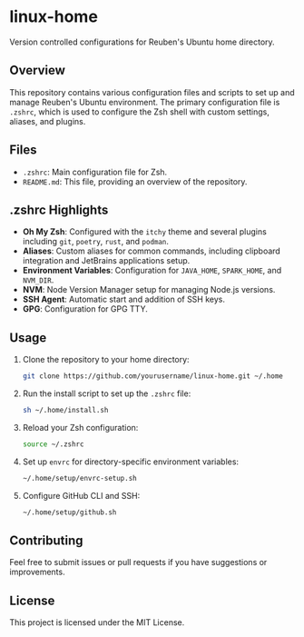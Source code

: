 # linux-home

Version controlled configurations for Reuben's Ubuntu home directory.

## Overview

This repository contains various configuration files and scripts to set up and manage Reuben's Ubuntu environment. The primary configuration file is `.zshrc`, which is used to configure the Zsh shell with custom settings, aliases, and plugins.

## Files

- `.zshrc`: Main configuration file for Zsh.
- `README.md`: This file, providing an overview of the repository.

## .zshrc Highlights

- **Oh My Zsh**: Configured with the `itchy` theme and several plugins including `git`, `poetry`, `rust`, and `podman`.
- **Aliases**: Custom aliases for common commands, including clipboard integration and JetBrains applications setup.
- **Environment Variables**: Configuration for `JAVA_HOME`, `SPARK_HOME`, and `NVM_DIR`.
- **NVM**: Node Version Manager setup for managing Node.js versions.
- **SSH Agent**: Automatic start and addition of SSH keys.
- **GPG**: Configuration for GPG TTY.

## Usage

1. Clone the repository to your home directory:
    ```sh
    git clone https://github.com/yourusername/linux-home.git ~/.home
    ```

2. Run the install script to set up the `.zshrc` file:
    ```sh
    sh ~/.home/install.sh
    ```

3. Reload your Zsh configuration:
    ```sh
    source ~/.zshrc
    ```

4. Set up `envrc` for directory-specific environment variables:
    ```sh
    ~/.home/setup/envrc-setup.sh
    ```

5. Configure GitHub CLI and SSH:
    ```sh
    ~/.home/setup/github.sh
    ```

## Contributing

Feel free to submit issues or pull requests if you have suggestions or improvements.

## License

This project is licensed under the MIT License.
